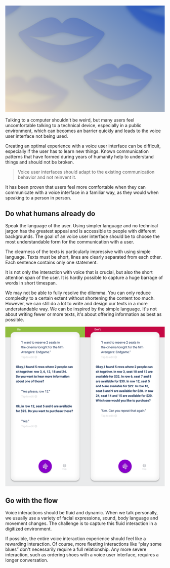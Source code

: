 ![Speech behavior](/assets/behavior/speechBehavior.png)

Talking to a computer shouldn't be weird, but many users feel uncomfortable talking to a technical device, especially in a public environment, which can becomes an barrier quickly and leads to the voice user interface not being used.

Creating an optimal experience with a voice user interface can be difficult, especially if the user has to learn new things. Known communication patterns that have formed during years of humanity help to understand things and should not be broken. 

> Voice user interfaces should adapt to the existing communication behavior and not reinvent it.

It has been proven that users feel more comfortable when they can communicate with a voice interface in a familiar way, as they would when speaking to a person in person.

## Do what humans already do

Speak the language of the user. Using simpler language and no technical jargon has the greatest appeal and is accessible to people with different backgrounds. The goal of an voice user interface should be to choose the most understandable form for the communication with a user. 

The clearness of the texts is particularly impressive with using simple language. Texts must be short, lines are clearly separated from each other. Each sentence contains only one statement.

It is not only the interaction with voice that is crucial, but also the short attention span of the user. It is hardly possible to capture a huge barrage of words in short timespan.

We may not be able to fully resolve the dilemma. You can only reduce complexity to a certain extent without shortening the content too much. However, we can still do a lot to write and design our texts in a more understandable way. We can be inspired by the simple language. It's not about writing fewer or more texts, it's about offering information as best as possible.

![Reduce complexity to a certain extent without shortening the content too much.](/assets/behavior/doWhatHumansAlreadyDo.png)

## Go with the flow

Voice interactions should be fluid and dynamic. When we talk personally, we usually use a variety of facial expressions, sound, body language and movement changes. The challenge is to capture this fluid interaction in a digitized environment.

If possible, the entire voice interaction experience should feel like a rewarding interaction. Of course, more fleeting interactions like “play some blues” don't necessarily require a full relationship. Any more severe interaction, such as ordering shoes with a voice user interface, requires a longer conversation.
